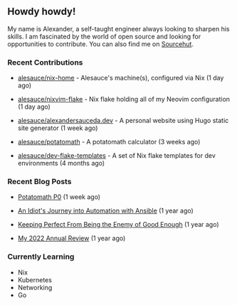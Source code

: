 ## Howdy howdy!

My name is Alexander, a self-taught engineer always looking to sharpen his skills. I am fascinated by the world of open source and looking for opportunities to contribute. You can also find me on [Sourcehut](https://sr.ht/~crow-magnon/).

### Recent Contributions

- [alesauce/nix-home](https://github.com/alesauce/nix-home) - Alesauce&#39;s machine(s), configured via Nix (1 day ago)

- [alesauce/nixvim-flake](https://github.com/alesauce/nixvim-flake) - Nix flake holding all of my Neovim configuration (1 day ago)

- [alesauce/alexandersauceda.dev](https://github.com/alesauce/alexandersauceda.dev) - A personal website using Hugo static site generator (1 week ago)

- [alesauce/potatomath](https://github.com/alesauce/potatomath) - A potatomath calculator (3 weeks ago)

- [alesauce/dev-flake-templates](https://github.com/alesauce/dev-flake-templates) - A set of Nix flake templates for dev environments (4 months ago)


### Recent Blog Posts

 - [Potatomath P0](https://alexandersauceda.dev/posts/potatomath-p0/) (1 week ago)

 - [An Idiot&#39;s Journey into Automation with Ansible](https://alexandersauceda.dev/posts/creating-ansible-homelab-roles/) (1 year ago)

 - [Keeping Perfect From Being the Enemy of Good Enough](https://alexandersauceda.dev/posts/perfect-as-enemy/) (1 year ago)

 - [My 2022 Annual Review](https://alexandersauceda.dev/posts/annual-review/) (1 year ago)


### Currently Learning
- Nix
- Kubernetes
- Networking
- Go
